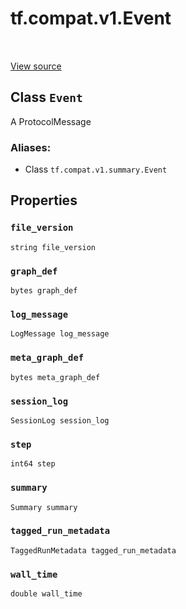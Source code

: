 <div itemscope itemtype="http://developers.google.com/ReferenceObject">
<meta itemprop="name" content="tf.compat.v1.Event" />
<meta itemprop="path" content="Stable" />
<meta itemprop="property" content="file_version"/>
<meta itemprop="property" content="graph_def"/>
<meta itemprop="property" content="log_message"/>
<meta itemprop="property" content="meta_graph_def"/>
<meta itemprop="property" content="session_log"/>
<meta itemprop="property" content="step"/>
<meta itemprop="property" content="summary"/>
<meta itemprop="property" content="tagged_run_metadata"/>
<meta itemprop="property" content="wall_time"/>
</div>

# tf.compat.v1.Event

<!-- Insert buttons -->

<table class="tfo-notebook-buttons tfo-api" align="left">
</table>

<a target="_blank" href="/code/stable/tensorflow/core/util/event.proto">View source</a>



## Class `Event`

<!-- Start diff -->
A ProtocolMessage



### Aliases:

* Class `tf.compat.v1.summary.Event`


<!-- Placeholder for "Used in" -->


## Properties

<h3 id="file_version"><code>file_version</code></h3>

`string file_version`


<h3 id="graph_def"><code>graph_def</code></h3>

`bytes graph_def`


<h3 id="log_message"><code>log_message</code></h3>

`LogMessage log_message`


<h3 id="meta_graph_def"><code>meta_graph_def</code></h3>

`bytes meta_graph_def`


<h3 id="session_log"><code>session_log</code></h3>

`SessionLog session_log`


<h3 id="step"><code>step</code></h3>

`int64 step`


<h3 id="summary"><code>summary</code></h3>

`Summary summary`


<h3 id="tagged_run_metadata"><code>tagged_run_metadata</code></h3>

`TaggedRunMetadata tagged_run_metadata`


<h3 id="wall_time"><code>wall_time</code></h3>

`double wall_time`




